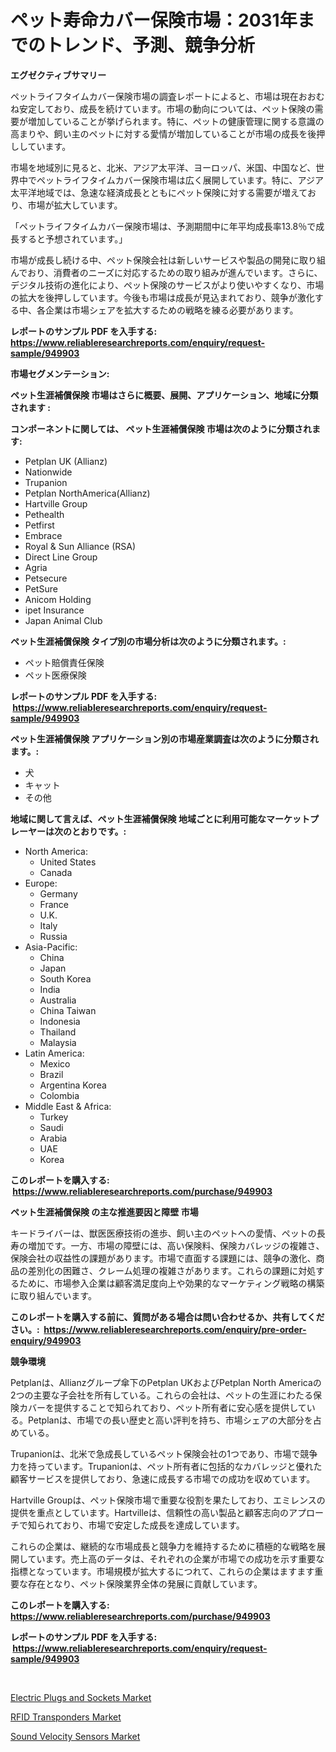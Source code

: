 <p><h1>ペット寿命カバー保険市場：2031年までのトレンド、予測、競争分析</h1></p><p><strong>エグゼクティブサマリー</strong></p>
<p><p>ペットライフタイムカバー保険市場の調査レポートによると、市場は現在おおむね安定しており、成長を続けています。市場の動向については、ペット保険の需要が増加していることが挙げられます。特に、ペットの健康管理に関する意識の高まりや、飼い主のペットに対する愛情が増加していることが市場の成長を後押ししています。</p><p>市場を地域別に見ると、北米、アジア太平洋、ヨーロッパ、米国、中国など、世界中でペットライフタイムカバー保険市場は広く展開しています。特に、アジア太平洋地域では、急速な経済成長とともにペット保険に対する需要が増えており、市場が拡大しています。</p><p>「ペットライフタイムカバー保険市場は、予測期間中に年平均成長率13.8％で成長すると予想されています。」</p><p>市場が成長し続ける中、ペット保険会社は新しいサービスや製品の開発に取り組んでおり、消費者のニーズに対応するための取り組みが進んでいます。さらに、デジタル技術の進化により、ペット保険のサービスがより使いやすくなり、市場の拡大を後押ししています。今後も市場は成長が見込まれており、競争が激化する中、各企業は市場シェアを拡大するための戦略を練る必要があります。</p></p>
<p><strong>レポートのサンプル PDF を入手する: <a href="https://www.reliableresearchreports.com/enquiry/request-sample/949903">https://www.reliableresearchreports.com/enquiry/request-sample/949903</a></strong></p>
<p><strong>市場セグメンテーション:</strong></p>
<p><strong> ペット生涯補償保険 市場はさらに概要、展開、アプリケーション、地域に分類されます :</strong></p>
<p><strong>コンポーネントに関しては、 ペット生涯補償保険 市場は次のように分類されます: &nbsp;</strong></p>
<p><ul><li>Petplan UK (Allianz)</li><li>Nationwide</li><li>Trupanion</li><li>Petplan NorthAmerica(Allianz)</li><li>Hartville Group</li><li>Pethealth</li><li>Petfirst</li><li>Embrace</li><li>Royal & Sun Alliance (RSA)</li><li>Direct Line Group</li><li>Agria</li><li>Petsecure</li><li>PetSure</li><li>Anicom Holding</li><li>ipet Insurance</li><li>Japan Animal Club</li></ul></p>
<p><strong> ペット生涯補償保険 タイプ別の市場分析は次のように分類されます。:</strong></p>
<p><ul><li>ペット賠償責任保険</li><li>ペット医療保険</li></ul></p>
<p><strong>レポートのサンプル PDF を入手する: &nbsp;<a href="https://www.reliableresearchreports.com/enquiry/request-sample/949903">https://www.reliableresearchreports.com/enquiry/request-sample/949903</a></strong></p>
<p><strong> ペット生涯補償保険 アプリケーション別の市場産業調査は次のように分類されます。:</strong></p>
<p><ul><li>犬</li><li>キャット</li><li>その他</li></ul></p>
<p><strong>地域に関して言えば、ペット生涯補償保険 地域ごとに利用可能なマーケットプレーヤーは次のとおりです。:</strong></p>
<p><ul>
    <li>
        North America:
        <ul>
            <li>United States</li>
            <li>Canada</li>
        </ul>
    </li>
    <li>
        Europe:
        <ul>
            <li>Germany</li>
            <li>France</li>
            <li>U.K.</li>
            <li>Italy</li>
            <li>Russia</li>
        </ul>
    </li>
    <li>
        Asia-Pacific:
        <ul>
            <li>China</li>
            <li>Japan</li>
            <li>South Korea</li>
            <li>India</li>
            <li>Australia</li>
            <li>China Taiwan</li>
            <li>Indonesia</li>
            <li>Thailand</li>
            <li>Malaysia</li>
        </ul>
    </li>
    <li>
        Latin America:
        <ul>
            <li>Mexico</li>
            <li>Brazil</li>
            <li>Argentina Korea</li>
            <li>Colombia</li>
        </ul>
    </li>
    <li>
        Middle East & Africa:
        <ul>
            <li>Turkey</li>
            <li>Saudi</li>
            <li>Arabia</li>
            <li>UAE</li>
            <li>Korea</li>
        </ul>
    </li>
    </ul></p>
<p><strong>このレポートを購入する: &nbsp;<a href="https://www.reliableresearchreports.com/purchase/949903">https://www.reliableresearchreports.com/purchase/949903</a></strong></p>
<p><strong>ペット生涯補償保険 の主な推進要因と障壁 市場</strong></p>
<p><p>キードライバーは、獣医医療技術の進歩、飼い主のペットへの愛情、ペットの長寿の増加です。一方、市場の障壁には、高い保険料、保険カバレッジの複雑さ、保険会社の収益性の課題があります。市場で直面する課題には、競争の激化、商品の差別化の困難さ、クレーム処理の複雑さがあります。これらの課題に対処するために、市場参入企業は顧客満足度向上や効果的なマーケティング戦略の構築に取り組んでいます。</p></p>
<p><strong>このレポートを購入する前に、質問がある場合は問い合わせるか、共有してください。:&nbsp; <a href="https://www.reliableresearchreports.com/enquiry/pre-order-enquiry/949903">https://www.reliableresearchreports.com/enquiry/pre-order-enquiry/949903</a></strong></p>
<p><strong>競争環境</strong></p>
<p><p>Petplanは、Allianzグループ傘下のPetplan UKおよびPetplan North Americaの2つの主要な子会社を所有している。これらの会社は、ペットの生涯にわたる保険カバーを提供することで知られており、ペット所有者に安心感を提供している。Petplanは、市場での長い歴史と高い評判を持ち、市場シェアの大部分を占めている。</p><p>Trupanionは、北米で急成長しているペット保険会社の1つであり、市場で競争力を持っています。Trupanionは、ペット所有者に包括的なカバレッジと優れた顧客サービスを提供しており、急速に成長する市場での成功を収めています。</p><p>Hartville Groupは、ペット保険市場で重要な役割を果たしており、エミレンスの提供を重点としています。Hartvilleは、信頼性の高い製品と顧客志向のアプローチで知られており、市場で安定した成長を達成しています。</p><p>これらの企業は、継続的な市場成長と競争力を維持するために積極的な戦略を展開しています。売上高のデータは、それぞれの企業が市場での成功を示す重要な指標となっています。市場規模が拡大するにつれて、これらの企業はますます重要な存在となり、ペット保険業界全体の発展に貢献しています。</p></p>
<p><strong>このレポートを購入する: &nbsp; <a href="https://www.reliableresearchreports.com/purchase/949903">https://www.reliableresearchreports.com/purchase/949903</a></strong></p>
<p><strong>レポートのサンプル PDF を入手する: &nbsp;<a href="https://www.reliableresearchreports.com/enquiry/request-sample/949903">https://www.reliableresearchreports.com/enquiry/request-sample/949903</a></strong><strong></strong></p>
<p>&nbsp;</p>
<p><p><a href="https://github.com/tamvrosiya/Market-Research-Report-List-3/blob/main/electric-plugs-and-sockets-market.md">Electric Plugs and Sockets Market</a></p><p><a href="https://github.com/changoleonlaverguenzanoexiste/Market-Research-Report-List-2/blob/main/rfid-transponders-market.md">RFID Transponders Market</a></p><p><a href="https://github.com/dimitrishawkinswaynenp91rgz/Market-Research-Report-List-2/blob/main/sound-velocity-sensors-market.md">Sound Velocity Sensors Market</a></p></p>